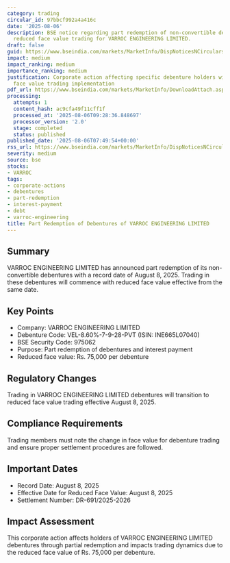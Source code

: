 ```yaml
---
category: trading
circular_id: 97bbcf992a4a416c
date: '2025-08-06'
description: BSE notice regarding part redemption of non-convertible debentures and
  reduced face value trading for VARROC ENGINEERING LIMITED.
draft: false
guid: https://www.bseindia.com/markets/MarketInfo/DispNoticesNCirculars.aspx?Noticeid={77E1C0F6-7CC2-407C-910F-3BFB7B3C1E7C}&noticeno=20250806-6&dt=08/06/2025&icount=6&totcount=10&flag=0
impact: medium
impact_ranking: medium
importance_ranking: medium
justification: Corporate action affecting specific debenture holders with reduced
  face value trading implementation
pdf_url: https://www.bseindia.com/markets/MarketInfo/DownloadAttach.aspx?id=20250806-6&attachedId=
processing:
  attempts: 1
  content_hash: ac9cfa49f11cff1f
  processed_at: '2025-08-06T09:28:36.848697'
  processor_version: '2.0'
  stage: completed
  status: published
published_date: '2025-08-06T07:49:54+00:00'
rss_url: https://www.bseindia.com/markets/MarketInfo/DispNoticesNCirculars.aspx?Noticeid={77E1C0F6-7CC2-407C-910F-3BFB7B3C1E7C}&noticeno=20250806-6&dt=08/06/2025&icount=6&totcount=10&flag=0
severity: medium
source: bse
stocks:
- VARROC
tags:
- corporate-actions
- debentures
- part-redemption
- interest-payment
- debt
- varroc-engineering
title: Part Redemption of Debentures of VARROC ENGINEERING LIMITED
---
```


## Summary

VARROC ENGINEERING LIMITED has announced part redemption of its non-convertible debentures with a record date of August 8, 2025. Trading in these debentures will commence with reduced face value effective from the same date.

## Key Points

- Company: VARROC ENGINEERING LIMITED
- Debenture Code: VEL-8.60%-7-9-28-PVT (ISIN: INE665L07040)
- BSE Security Code: 975062
- Purpose: Part redemption of debentures and interest payment
- Reduced face value: Rs. 75,000 per debenture

## Regulatory Changes

Trading in VARROC ENGINEERING LIMITED debentures will transition to reduced face value trading effective August 8, 2025.

## Compliance Requirements

Trading members must note the change in face value for debenture trading and ensure proper settlement procedures are followed.

## Important Dates

- Record Date: August 8, 2025
- Effective Date for Reduced Face Value: August 8, 2025
- Settlement Number: DR-691/2025-2026

## Impact Assessment

This corporate action affects holders of VARROC ENGINEERING LIMITED debentures through partial redemption and impacts trading dynamics due to the reduced face value of Rs. 75,000 per debenture.